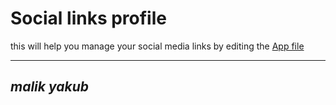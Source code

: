 # Social links profile
this will help you manage your social media links by editing the [App file]('../../src/App.jsx)

---
<i>malik yakub</i>
---
